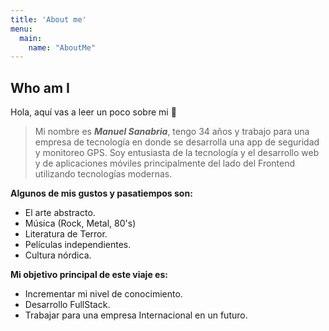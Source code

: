 ```yaml
---
title: 'About me'
menu:
  main:
    name: "AboutMe"
---
```


## Who am I

Hola, aquí vas a leer un poco sobre mi 🤩

> Mi nombre es  ***Manuel Sanabria***, tengo 34 años y trabajo para una empresa de tecnología en donde se desarrolla una app de seguridad y monitoreo GPS. Soy entusiasta de la tecnología y el desarrollo web y de aplicaciones móviles principalmente del lado del Frontend utilizando tecnologías modernas.
> 

**Algunos de mis gustos y pasatiempos son:** 

- El arte abstracto.
- Música (Rock, Metal, 80's)
- Literatura de Terror.
- Películas independientes.
- Cultura nórdica.

**Mi objetivo principal de este viaje es:**

- Incrementar mi nivel de conocimiento.
- Desarrollo FullStack.
- Trabajar para una empresa Internacional en un futuro.
